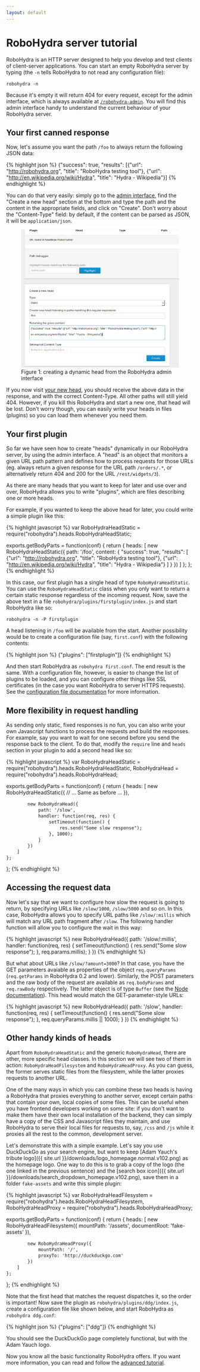 ```yaml
---
layout: default
---
```

RoboHydra server tutorial
=========================

RoboHydra is an HTTP server designed to help you develop and test clients
of client-server applications. You can start an empty RoboHydra server
by typing (the `-n` tells RoboHydra to not read any configuration file):

    robohydra -n

Because it's empty it will return 404 for every request, except for
the admin interface, which is always available at
[`/robohydra-admin`](http://localhost:3000/robohydra-admin). You will
find this admin interface handy to understand the current behaviour of
your RoboHydra server.


Your first canned response
--------------------------

Now, let's assume you want the path `/foo` to always return the
following JSON data:

{% highlight json %}
{"success": true,
 "results": [{"url": "http://robohydra.org",
              "title": "RoboHydra testing tool"},
             {"url": "http://en.wikipedia.org/wiki/Hydra",
              "title": "Hydra - Wikipedia"}]
{% endhighlight %}

You can do that very easily: simply go to the [admin
interface](http://localhost:3000/robohydra-admin), find the "Create a
new head" section at the bottom and type the path and the content in
the appropriate fields, and click on "Create". Don't worry about the
"Content-Type" field: by default, if the content can be parsed as
JSON, it will be `application/json`.

<figure>
  <img src="../../static/img/robohydra-admin1.png" />
  <figcaption>Figure 1: creating a dynamic head from the RoboHydra
  admin interface</figcaption>
</figure>

If you now visit [your new head](http://localhost:3000/foo), you
should receive the above data in the response, and with the correct
Content-Type. All other paths will still yield 404. However, if you
kill this RoboHydra and start a new one, that head will be lost. Don't
worry though, you can easily write your heads in files (plugins) so
you can load them whenever you need them.


Your first plugin
-----------------

So far we have seen how to create "heads" dynamically in our RoboHydra
server, by using the admin interface. A "head" is an object that
monitors a given URL path pattern and defines how to process requests
for those URLs (eg. always return a given response for the URL path
`/orders/.*`, or alternatively return 404 and 200 for the URL
`/rest/widgets/3`).

As there are many heads that you want to keep for later and use over
and over, RoboHydra allows you to write "plugins", which are files
describing one or more heads.

For example, if you wanted to keep the above head for later, you could
write a simple plugin like this:

{% highlight javascript %}
var RoboHydraHeadStatic = require("robohydra").heads.RoboHydraHeadStatic;

exports.getBodyParts = function(conf) {
    return {
        heads: [
            new RoboHydraHeadStatic({
                path: '/foo',
                content: {
                    "success": true,
                    "results": [
                        {"url": "http://robohydra.org",
                         "title": "RoboHydra testing tool"},
                        {"url": "http://en.wikipedia.org/wiki/Hydra",
                         "title": "Hydra - Wikipedia"}
                    ]
                }
            })
        ]
    };
};
{% endhighlight %}

In this case, our first plugin has a single head of type
`RoboHydraHeadStatic`. You can use the `RoboHydraHeadStatic` class
when you only want to return a certain static response regardless of
the incoming request. Now, save the above text in a file
`robohydra/plugins/firstplugin/index.js` and start RoboHydra like so:

    robohydra -n -P firstplugin

A head listening in `/foo` will be available from the start. Another
possibility would be to create a configuration file (say,
`first.conf`) with the following contents:

{% highlight json %}
{"plugins": ["firstplugin"]}
{% endhighlight %}

And then start RoboHydra as `robohydra first.conf`. The end result is
the same. With a configuration file, however, is easier to change the
list of plugins to be loaded, and you can configure other things like
SSL certificates (in the case you want RoboHydra to server HTTPS
requests). See the [configuration file
documentation](/documentation/next/configuration/) for more
information.


More flexibility in request handling
------------------------------------

As sending only static, fixed responses is no fun, you can also write
your own Javascript functions to process the requests and build the
responses. For example, say you want to wait for one second before you
send the response back to the client. To do that, modify the `require`
line and `heads` section in your plugin to add a second head like so:

{% highlight javascript %}
var RoboHydraHeadStatic = require("robohydra").heads.RoboHydraHeadStatic,
    RoboHydraHead       = require("robohydra").heads.RoboHydraHead;

exports.getBodyParts = function(conf) {
    return {
        heads: [
            new RoboHydraHeadStatic({
                // ... Same as before ...
            }),
            

            new RoboHydraHead({
                path: '/slow',
                handler: function(req, res) {
                    setTimeout(function() {
                        res.send("Some slow response");
                    }, 1000);
                }
            })
        ]
    };
};
{% endhighlight %}


Accessing the request data
--------------------------

Now let's say that we want to configure how slow the request is going
to return, by specifying URLs like `/slow/1000`, `/slow/5000` and so
on. In this case, RoboHydra allows you to specify URL paths like
`/slow/:millis` which will match any URL path fragment after
`/slow`. The following handler function will allow you to configure
the wait in this way:

{% highlight javascript %}
new RoboHydraHead({
    path: '/slow/:millis',
    handler: function(req, res) {
        setTimeout(function() {
            res.send("Some slow response");
        }, req.params.millis);
    }
})
{% endhighlight %}

But what about URLs like `/slow/?amount=3000`? In that case, you have
the GET parameters avaiable as properties of the object
`req.queryParams` (`req.getParams` in RoboHydra 0.2 and
lower). Similarly, the POST parameters and the raw body of the request
are available as `req.bodyParams` and `req.rawBody` respectively. The
latter object is of type `Buffer` (see the [Node
documentation](http://nodejs.org/docs/latest/api/buffer.html)). This
head would match the GET-parameter-style URLs:

{% highlight javascript %}
new RoboHydraHead({
    path: '/slow',
    handler: function(req, res) {
        setTimeout(function() {
            res.send("Some slow response");
        }, req.queryParams.millis || 1000);
    }
})
{% endhighlight %}


Other handy kinds of heads
--------------------------

Apart from `RoboHydraHeadStatic` and the generic `RoboHydraHead`,
there are other, more specific head classes. In this section we will
see two of them in action: `RoboHydraHeadFilesystem` and
`RoboHydraHeadProxy`. As you can guess, the former serves static files
from the filesystem, while the latter proxies requests to another URL.

One of the many ways in which you can combine these two heads is
having a RoboHydra that proxies everything to another server, except
certain paths that contain your own, local copies of some files. This
can be useful when you have frontend developers working on some site:
if you don't want to make them have their own local installation of
the backend, they can simply have a copy of the CSS and Javascript
files they maintain, and use RoboHydra to serve their local files for
requests to, say, `/css` and `/js` while it proxies all the rest to
the common, development server.

Let's demonstrate this with a simple example. Let's say you use
DuckDuckGo as your search engine, but want to keep [Adam Yauch's
tribute logo]({{ site.url }}/downloads/logo_homepage.normal.v102.png)
as the homepage logo. One way to do this is to grab a copy of the logo
(the one linked in the previous sentence) and the [search box
icon]({{ site.url }}/downloads/search_dropdown_homepage.v102.png),
save them in a folder `fake-assets` and write this simple plugin:

{% highlight javascript %}
var RoboHydraHeadFilesystem = require("robohydra").heads.RoboHydraHeadFilesystem,
    RoboHydraHeadProxy      = require("robohydra").heads.RoboHydraHeadProxy;

exports.getBodyParts = function(conf) {
    return {
        heads: [
            new RoboHydraHeadFilesystem({
                mountPath: '/assets',
                documentRoot: 'fake-assets'
            }),

            new RoboHydraHeadProxy({
                mountPath: '/',
                proxyTo: 'http://duckduckgo.com'
            })
        ]
    };
};
{% endhighlight %}

Note that the first head that matches the request dispatches it, so
the order is important! Now save the plugin as
`robohydra/plugins/ddg/index.js`, create a configuration file like
shown below, and start RoboHydra as `robohydra ddg.conf`:

{% highlight json %}
{"plugins": ["ddg"]}
{% endhighlight %}

You should see the DuckDuckGo page completely functional, but with the
Adam Yauch logo.

Now you know all the basic functionality RoboHydra offers. If you want
more information, you can read and follow the <a
href="advanced/">advanced tutorial</a>.
